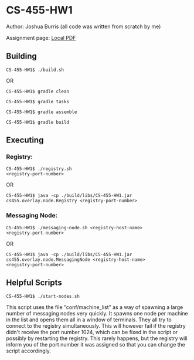 # CS-455-HW1

Author: Joshua Burris (all code was written from scratch by me)

Assignment page: [Local PDF](CS455-Spring20-HW1-PC.pdf)

## Building

<code>CS-455-HW1$ ./build.sh</code>

OR

<code>CS-455-HW1$ gradle clean</code>

<code>CS-455-HW1$ gradle tasks</code>

<code>CS-455-HW1$ gradle assemble</code>

<code>CS-455-HW1$ gradle build</code>

## Executing

### Registry:

<code>CS-455-HW1$ ./registry.sh <registry-port-number\></code>

OR

<code>CS-455-HW1$ java -cp ./build/libs/CS-455-HW1.jar cs455.overlay.node.Registry <registry-port-number\></code>

### Messaging Node:

<code>CS-455-HW1$ ./messaging-node.sh <registry-host-name\> <registry-port-number\></code>

OR

<code>CS-455-HW1$ java -cp ./build/libs/CS-455-HW1.jar cs455.overlay.node.MessagingNode <registry-host-name\> <registry-port-number\></code>

## Helpful Scripts

<code>CS-455-HW1$ ./start-nodes.sh</code>

This script uses the file "conf/machine_list" as a way of spawning a large number of messaging nodes very quickly. It spawns one node per machine in the list and opens them all in a window of terminals. They all try to connect to the registry simultaneously. This will however fail if the registry didn't receive the port number 1024, which can be fixed in the script or possibly by restarting the registry. This rarely happens, but the registry will inform you of the port number it was assigned so that you can change the script accordingly.
